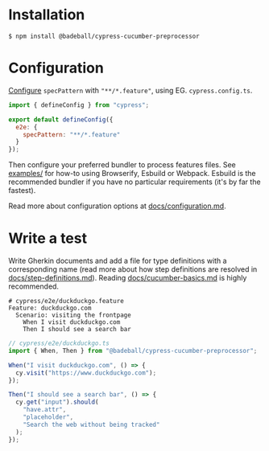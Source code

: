 # Installation

```
$ npm install @badeball/cypress-cucumber-preprocessor
```

# Configuration

[Configure](https://docs.cypress.io/guides/references/configuration) `specPattern` with `"**/*.feature"`, using EG. `cypress.config.ts`.

```js
import { defineConfig } from "cypress";

export default defineConfig({
  e2e: {
    specPattern: "**/*.feature"
  }
});
```

Then configure your preferred bundler to process features files. See [examples/](../examples) for how-to using Browserify, Esbuild or Webpack. Esbuild is the recommended bundler if you have no particular requirements (it's by far the fastest).

Read more about configuration options at [docs/configuration.md](configuration.md).

# Write a test

Write Gherkin documents and add a file for type definitions with a corresponding name (read more about how step definitions are resolved in [docs/step-definitions.md](step-definitions.md)). Reading [docs/cucumber-basics.md](cucumber-basics.md) is highly recommended.

```cucumber
# cypress/e2e/duckduckgo.feature
Feature: duckduckgo.com
  Scenario: visiting the frontpage
    When I visit duckduckgo.com
    Then I should see a search bar
```

```ts
// cypress/e2e/duckduckgo.ts
import { When, Then } from "@badeball/cypress-cucumber-preprocessor";

When("I visit duckduckgo.com", () => {
  cy.visit("https://www.duckduckgo.com");
});

Then("I should see a search bar", () => {
  cy.get("input").should(
    "have.attr",
    "placeholder",
    "Search the web without being tracked"
  );
});
```
